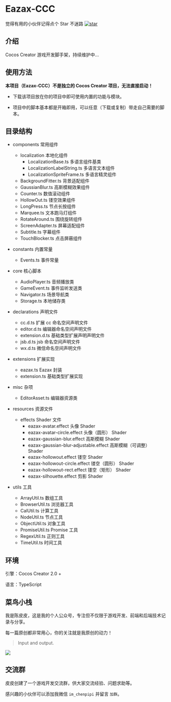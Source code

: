 # Eazax-CCC

觉得有用的小伙伴记得点个 Star 不迷路 [![star](https://gitee.com/ifaswind/eazax-ccc/badge/star.svg?theme=dark)](https://gitee.com/ifaswind/eazax-ccc/stargazers)



## 介绍

Cocos Creator 游戏开发脚手架，持续维护中...



## 使用方法

**本项目（Eazax-CCC）不是独立的 Cocos Creator 项目，无法直接启动！**

- 下载该项目放在你的项目中即可使用内置的功能与模块。

- 项目中的脚本基本都是开箱即用，可以任意（下载或复制）带走自己需要的脚本。



## 目录结构

- components 常用组件
  - localization 本地化组件
    - LocalizationBase.ts 多语言组件基类
    - LocalizationLabelString.ts 多语言文本组件
    - LocalizationSpriteFrame.ts 多语言精灵组件
  - BackgroundFitter.ts 背景适配组件
  - GaussianBlur.ts 高斯模糊效果组件
  - Counter.ts 数值滚动组件
  - HollowOut.ts 镂空效果组件
  - LongPress.ts 节点长按组件
  - Marquee.ts 文本跑马灯组件
  - RotateAround.ts 围绕旋转组件
  - ScreenAdapter.ts 屏幕适配组件
  - Subtitle.ts 字幕组件
  - TouchBlocker.ts 点击屏蔽组件



- constants 内置常量
  - Events.ts 事件常量



- core 核心脚本
  - AudioPlayer.ts 音频播放类
  - GameEvent.ts 事件监听发送类
  - Navigator.ts 场景导航类
  - Storage.ts 本地储存类



- declarations 声明文件
  - cc.d.ts 扩展 cc 命名空间声明文件
  - editor.d.ts 编辑器命名空间声明文件
  - extension.d.ts 基础类型扩展声明声明文件
  - jsb.d.ts jsb 命名空间声明文件
  - wx.d.ts 微信命名空间声明文件



- extensions 扩展实现
  - eazax.ts Eazax 封装
  - extension.ts 基础类型扩展实现



- misc 杂项
  - EditorAsset.ts 编辑器资源类



- resources 资源文件
  - effects Shader 文件
    - eazax-avatar.effect 头像 Shader
    - eazax-avatar-circle.effect 头像（圆形） Shader
    - eazax-gaussian-blur.effect 高斯模糊 Shader
    - eazax-gaussian-blur-adjustable.effect 高斯模糊（可调整） Shader
    - eazax-hollowout.effect 镂空 Shader
    - eazax-hollowout-circle.effect 镂空（圆形） Shader
    - eazax-hollowout-rect.effect 镂空（矩形） Shader
    - eazax-silhouette.effect 剪影 Shader



- utils 工具
  - ArrayUtil.ts 数组工具
  - BrowserUtil.ts 浏览器工具
  - CalUtil.ts 计算工具
  - NodeUtil.ts 节点工具
  - ObjectUtil.ts 对象工具
  - PromiseUtil.ts Promise 工具
  - RegexUtil.ts 正则工具
  - TimeUtil.ts 时间工具



## 环境

引擎：Cocos Creator 2.0 +

语言：TypeScript



## 菜鸟小栈

我是陈皮皮，这是我的个人公众号，专注但不仅限于游戏开发、前端和后端技术记录与分享。

每一篇原创都非常用心，你的关注就是我原创的动力！

> Input and output.

![](https://gitee.com/ifaswind/image-storage/raw/master/weixin/official-account.png)



## 交流群

皮皮创建了一个游戏开发交流群，供大家交流经验、问题求助等。

感兴趣的小伙伴可以添加我微信 `im_chenpipi` 并留言 `加群`。

